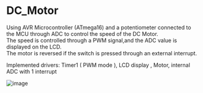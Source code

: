 # DC_Motor

Using AVR Microcontroller (ATmega16) and a potentiometer connected to the MCU through ADC to control the speed of the DC Motor.  
The speed is controlled through a PWM signal,and the ADC value is displayed on the LCD.  
The motor is reversed if the switch is pressed through an external interrupt.

Implemented drivers:  Timer1 ( PWM mode ), LCD display , Motor, internal ADC with 1 interrupt

![image](https://user-images.githubusercontent.com/68311964/124159483-81f47600-da9b-11eb-834e-3acaf4c2ab85.png)
